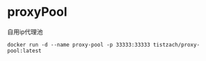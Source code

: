 # proxyPool
自用ip代理池


```docker run -d --name proxy-pool -p 33333:33333 tistzach/proxy-pool:latest```
